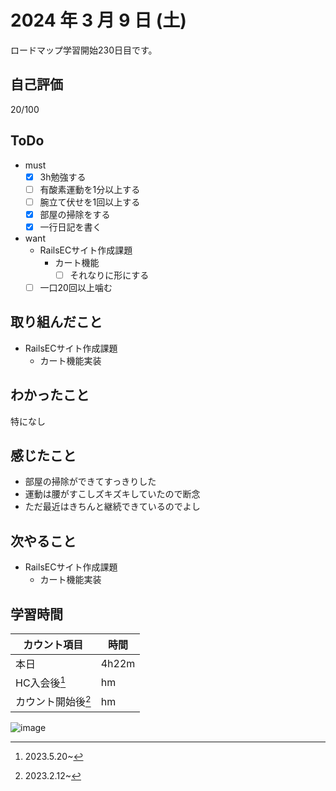 # 2024 年 3 月 9 日 (土)
ロードマップ学習開始230日目です。

## 自己評価
20/100

## ToDo
- must
  - [x] 3h勉強する
  - [ ] 有酸素運動を1分以上する
  - [ ] 腕立て伏せを1回以上する
  - [x] 部屋の掃除をする
  - [x] 一行日記を書く
- want
  - RailsECサイト作成課題
    - カート機能
      - [ ] それなりに形にする
  - [ ] 一口20回以上噛む

## 取り組んだこと
- RailsECサイト作成課題
  - カート機能実装

## わかったこと
特になし

## 感じたこと
- 部屋の掃除ができてすっきりした
- 運動は腰がすこしズキズキしていたので断念
- ただ最近はきちんと継続できているのでよし

## 次やること
- RailsECサイト作成課題
  - カート機能実装

## 学習時間
|カウント項目|時間|
|----|----|
|本日 |4h22m|
|HC入会後[^1]|hm|
|カウント開始後[^2]|hm|

[^1]: 2023.5.20~
[^2]: 2023.2.12~

![image](https://github.com/nil-ramuda/daily_report/assets/94735931/ab7bf25d-6a50-4b9c-9de8-66f812e9ca6f)
